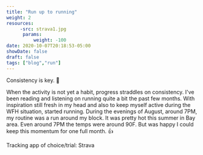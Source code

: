 ```yaml
---
title: "Run up to running"
weight: 2
resources:
     -src: strava1.jpg
      params:
          weight: -100
date: 2020-10-07T20:18:53-05:00
showDate: false
draft: false
tags: ["blog","run"]
---
```


Consistency is key. 💪 

When the activity is not yet a habit, progress straddles on consistency. I've been reading and listening on running quite a bit the past few months. With inspiration still fresh in my head and also to keep myself active during the WFH situation, started running. During the evenings of August, around 7PM, my routine was a run around my block. It was pretty hot this summer in Bay area. Even around 7PM the temps were around 90F. But was happy I could keep this momentum for one full month. 👍 

Tracking app of choice/trial: Strava 


